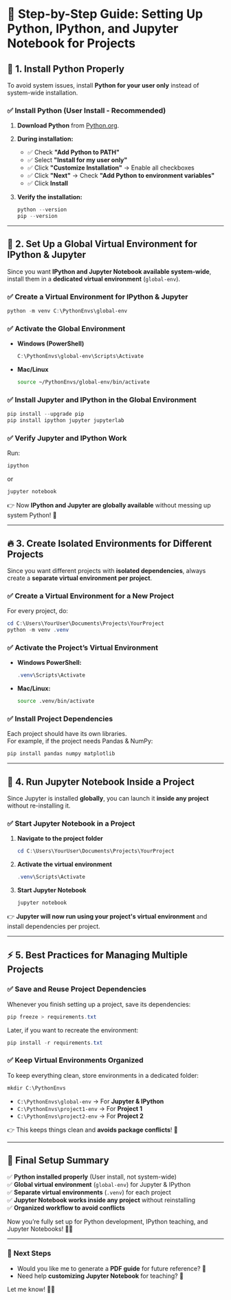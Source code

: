 # 🚀 **Step-by-Step Guide: Setting Up Python, IPython, and Jupyter Notebook for Projects**

## 🐍 **1. Install Python Properly**

To avoid system issues, install **Python for your user only** instead of system-wide installation.

### ✅ **Install Python (User Install - Recommended)**

1. **Download Python** from [Python.org](https://www.python.org/downloads/).
2. **During installation:**

   - ✅ Check **"Add Python to PATH"**
   - ✅ Select **"Install for my user only"**
   - ✅ Click **"Customize Installation"** → Enable all checkboxes
   - ✅ Click **"Next"** → Check **"Add Python to environment variables"**
   - ✅ Click **Install**

3. **Verify the installation:**

   ```powershell
   python --version
   pip --version
   ```

---

## 📂 **2. Set Up a Global Virtual Environment for IPython & Jupyter**

Since you want **IPython and Jupyter Notebook available system-wide**, install them in a **dedicated virtual environment** (`global-env`).

### ✅ **Create a Virtual Environment for IPython & Jupyter**

```powershell
python -m venv C:\PythonEnvs\global-env
```

### ✅ **Activate the Global Environment**

- **Windows (PowerShell)**

  ```powershell
  C:\PythonEnvs\global-env\Scripts\Activate
  ```

- **Mac/Linux**

  ```bash
  source ~/PythonEnvs/global-env/bin/activate
  ```

### ✅ **Install Jupyter and IPython in the Global Environment**

```powershell
pip install --upgrade pip
pip install ipython jupyter jupyterlab
```

### ✅ **Verify Jupyter and IPython Work**

Run:

```powershell
ipython
```

or

```powershell
jupyter notebook
```

👉 Now **IPython and Jupyter are globally available** without messing up system Python! 🚀

---

## 🔥 **3. Create Isolated Environments for Different Projects**

Since you want different projects with **isolated dependencies**, always create a **separate virtual environment per project**.

### ✅ **Create a Virtual Environment for a New Project**

For every project, do:

```powershell
cd C:\Users\YourUser\Documents\Projects\YourProject
python -m venv .venv
```

### ✅ **Activate the Project’s Virtual Environment**

- **Windows PowerShell:**

  ```powershell
  .venv\Scripts\Activate
  ```

- **Mac/Linux:**

  ```bash
  source .venv/bin/activate
  ```

### ✅ **Install Project Dependencies**

Each project should have its own libraries.  
For example, if the project needs Pandas & NumPy:

```powershell
pip install pandas numpy matplotlib
```

---

## 📒 **4. Run Jupyter Notebook Inside a Project**

Since Jupyter is installed **globally**, you can launch it **inside any project** without re-installing it.

### ✅ **Start Jupyter Notebook in a Project**

1. **Navigate to the project folder**

   ```powershell
   cd C:\Users\YourUser\Documents\Projects\YourProject
   ```

2. **Activate the virtual environment**

   ```powershell
   .venv\Scripts\Activate
   ```

3. **Start Jupyter Notebook**

   ```powershell
   jupyter notebook
   ```

👉 **Jupyter will now run using your project's virtual environment** and install dependencies per project.

---

## ⚡ **5. Best Practices for Managing Multiple Projects**

### ✅ **Save and Reuse Project Dependencies**

Whenever you finish setting up a project, save its dependencies:

```powershell
pip freeze > requirements.txt
```

Later, if you want to recreate the environment:

```powershell
pip install -r requirements.txt
```

### ✅ **Keep Virtual Environments Organized**

To keep everything clean, store environments in a dedicated folder:

```powershell
mkdir C:\PythonEnvs
```

- `C:\PythonEnvs\global-env` → For **Jupyter & IPython**
- `C:\PythonEnvs\project1-env` → For **Project 1**
- `C:\PythonEnvs\project2-env` → For **Project 2**

👉 This keeps things clean and **avoids package conflicts**! 🚀

---

## 🎯 **Final Setup Summary**

✅ **Python installed properly** (User install, not system-wide)  
✅ **Global virtual environment** (`global-env`) for Jupyter & IPython  
✅ **Separate virtual environments** (`.venv`) for each project  
✅ **Jupyter Notebook works inside any project** without reinstalling  
✅ **Organized workflow to avoid conflicts**

Now you’re fully set up for Python development, IPython teaching, and Jupyter Notebooks! 🎉🔥

---

### 🌟 **Next Steps**

- Would you like me to generate a **PDF guide** for future reference? 📄
- Need help **customizing Jupyter Notebook** for teaching? 🎥

Let me know! 🚀😊
